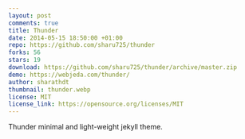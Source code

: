 ```yaml
---
layout: post
comments: true
title: Thunder
date: 2014-05-15 18:50:00 +01:00
repo: https://github.com/sharu725/thunder
forks: 56
stars: 19
download: https://github.com/sharu725/thunder/archive/master.zip
demo: https://webjeda.com/thunder/
author: sharathdt
thumbnail: thunder.webp
license: MIT
license_link: https://opensource.org/licenses/MIT
---
```


Thunder minimal and light-weight jekyll theme.
